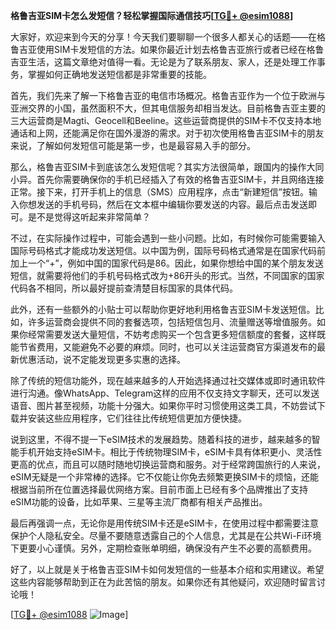 **格鲁吉亚SIM卡怎么发短信？轻松掌握国际通信技巧[[TG💪+ @esim1088](https://t.me/s/esim1088)]**

大家好，欢迎来到今天的分享！今天我们要聊聊一个很多人都关心的话题——在格鲁吉亚使用SIM卡发短信的方法。如果你最近计划去格鲁吉亚旅行或者已经在格鲁吉亚生活，这篇文章绝对值得一看。无论是为了联系朋友、家人，还是处理工作事务，掌握如何正确地发送短信都是非常重要的技能。

首先，我们先来了解一下格鲁吉亚的电信市场概况。格鲁吉亚作为一个位于欧洲与亚洲交界的小国，虽然面积不大，但其电信服务却相当发达。目前格鲁吉亚主要的三大运营商是Magti、Geocell和Beeline。这些运营商提供的SIM卡不仅支持本地通话和上网，还能满足你在国外漫游的需求。对于初次使用格鲁吉亚SIM卡的朋友来说，了解如何发短信可能是第一步，也是最容易入手的部分。

那么，格鲁吉亚SIM卡到底该怎么发短信呢？其实方法很简单，跟国内的操作大同小异。首先你需要确保你的手机已经插入了有效的格鲁吉亚SIM卡，并且网络连接正常。接下来，打开手机上的信息（SMS）应用程序，点击“新建短信”按钮。输入你想发送的手机号码，然后在文本框中编辑你要发送的内容。最后点击发送即可。是不是觉得这听起来非常简单？

不过，在实际操作过程中，可能会遇到一些小问题。比如，有时候你可能需要输入国际号码格式才能成功发送短信。以中国为例，国际号码格式通常是在国家代码前加上一个“+”，例如中国的国家代码是86。因此，如果你想给中国的某个朋友发送短信，就需要将他们的手机号码格式改为+86开头的形式。当然，不同国家的国家代码各不相同，所以最好提前查清楚目标国家的具体代码。

此外，还有一些额外的小贴士可以帮助你更好地利用格鲁吉亚SIM卡发送短信。比如，许多运营商会提供不同的套餐选项，包括短信包月、流量赠送等增值服务。如果你经常需要发送大量短信，不妨考虑购买一个包含更多短信额度的套餐，这样既能节省费用，又能避免不必要的麻烦。同时，也可以关注运营商官方渠道发布的最新优惠活动，说不定能发现更多实惠的选择。

除了传统的短信功能外，现在越来越多的人开始选择通过社交媒体或即时通讯软件进行沟通。像WhatsApp、Telegram这样的应用不仅支持文字聊天，还可以发送语音、图片甚至视频，功能十分强大。如果你平时习惯使用这类工具，不妨尝试下载并安装这些应用程序，它们往往比传统短信更加方便快捷。

说到这里，不得不提一下eSIM技术的发展趋势。随着科技的进步，越来越多的智能手机开始支持eSIM卡。相比于传统物理SIM卡，eSIM卡具有体积更小、灵活性更高的优点，而且可以随时随地切换运营商和服务。对于经常跨国旅行的人来说，eSIM无疑是一个非常棒的选择。它不仅能让你免去频繁更换SIM卡的烦恼，还能根据当前所在位置选择最优网络方案。目前市面上已经有多个品牌推出了支持eSIM功能的设备，比如苹果、三星等主流厂商都有相关产品推出。

最后再强调一点，无论你是用传统SIM卡还是eSIM卡，在使用过程中都需要注意保护个人隐私安全。尽量不要随意透露自己的个人信息，尤其是在公共Wi-Fi环境下更要小心谨慎。另外，定期检查账单明细，确保没有产生不必要的高额费用。

好了，以上就是关于格鲁吉亚SIM卡如何发短信的一些基本介绍和实用建议。希望这些内容能够帮助到正在为此苦恼的朋友。如果你还有其他疑问，欢迎随时留言讨论哦！

[[TG💪+ @esim1088](https://t.me/s/esim1088) ![Image](https://i.postimg.cc/4NQfJmqS/Snipaste-2025-05-13-00-14-12.png)]